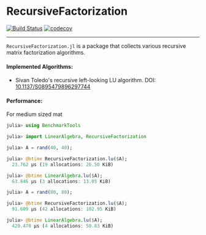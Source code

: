 # RecursiveFactorization

[![Build Status](https://travis-ci.org/YingboMa/RecursiveFactorization.jl.svg?branch=master)](https://travis-ci.org/YingboMa/RecursiveFactorization.jl)
[![codecov](https://codecov.io/gh/YingboMa/RecursiveFactorization.jl/branch/master/graph/badge.svg)](https://codecov.io/gh/YingboMa/RecursiveFactorization.jl)

---

`RecursiveFactorization.jl` is a package that collects various recursive matrix factorization algorithms.

#### Implemented Algorithms:

- Sivan Toledo's recursive left-looking LU algorithm. DOI: [10.1137/S0895479896297744](https://epubs.siam.org/doi/10.1137/S0895479896297744)

#### Performance:

For medium sized mat
```julia
julia> using BenchmarkTools

julia> import LinearAlgebra, RecursiveFactorization

julia> A = rand(40, 40);

julia> @btime RecursiveFactorization.lu($A);
  23.762 μs (19 allocations: 26.50 KiB)

julia> @btime LinearAlgebra.lu($A);
  63.846 μs (3 allocations: 13.05 KiB)

julia> A = rand(80, 80);

julia> @btime RecursiveFactorization.lu($A);
  91.609 μs (42 allocations: 102.95 KiB)

julia> @btime LinearAlgebra.lu($A);
  420.470 μs (4 allocations: 50.83 KiB)
```
